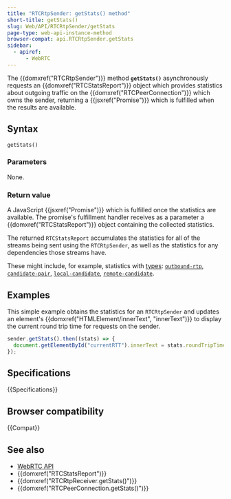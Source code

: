 ```yaml
---
title: "RTCRtpSender: getStats() method"
short-title: getStats()
slug: Web/API/RTCRtpSender/getStats
page-type: web-api-instance-method
browser-compat: api.RTCRtpSender.getStats
sidebar:
  - apiref:
      - WebRTC
---
```


The {{domxref("RTCRtpSender")}} method **`getStats()`** asynchronously requests an {{domxref("RTCStatsReport")}} object which provides statistics about outgoing traffic on the {{domxref("RTCPeerConnection")}} which owns the sender, returning a {{jsxref("Promise")}} which is fulfilled when the results are available.

## Syntax

```js-nolint
getStats()
```

### Parameters

None.

### Return value

A JavaScript {{jsxref("Promise")}} which is fulfilled once the statistics are available.
The promise's fulfillment handler receives as a parameter a {{domxref("RTCStatsReport")}} object containing the collected statistics.

The returned `RTCStatsReport` accumulates the statistics for all of the streams being sent using the `RTCRtpSender`, as well as the statistics for any dependencies those streams have.

These might include, for example, statistics with [types](/en-US/docs/Web/API/RTCStatsReport#the_statistic_types): [`outbound-rtp`](/en-US/docs/Web/API/RTCOutboundRtpStreamStats), [`candidate-pair`](/en-US/docs/Web/API/RTCIceCandidatePairStats), [`local-candidate`](/en-US/docs/Web/API/RTCIceCandidateStats), [`remote-candidate`](/en-US/docs/Web/API/RTCIceCandidateStats).

## Examples

This simple example obtains the statistics for an `RTCRtpSender` and updates an element's {{domxref("HTMLElement/innerText", "innerText")}} to display the current round trip time for requests on the sender.

```js
sender.getStats().then((stats) => {
  document.getElementById("currentRTT").innerText = stats.roundTripTime;
});
```

## Specifications

{{Specifications}}

## Browser compatibility

{{Compat}}

## See also

- [WebRTC API](/en-US/docs/Web/API/WebRTC_API)
- {{domxref("RTCStatsReport")}}
- {{domxref("RTCRtpReceiver.getStats()")}}
- {{domxref("RTCPeerConnection.getStats()")}}
